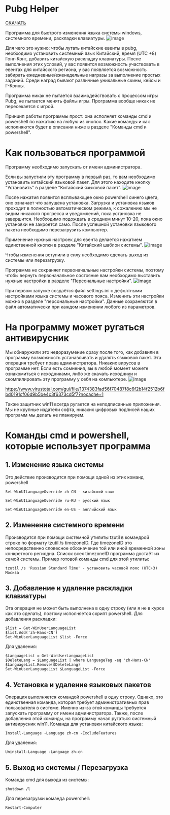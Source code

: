 # Pubg Helper
[СКАЧАТЬ](https://github.com/trockii95/Pubg-Helper/releases/tag/Pubg)

Программа для быстрого изменения языка системы windows, системного времени, раскладки клавиатуры.
![image](https://github.com/trockii95/Pubg-Helper/assets/3604918/d67604aa-8847-4445-b1ee-c7171538b82b)


Для чего это нужно: чтобы лутать китайские евенты в pubg, необходимо установить системный язык Китайский, время (UTC +8) Гонг-Конг, добавить китайскую раскладку клавиатуры. После выполнения этих условий, у вас появится возможность участвовать в евентах для китайского региона, у вас появляется возможность забирать ежедневные/еженедельные награзы за выполнение простых заданий. Среди наград бывают различные уникальные скины, кейсы и Г-Коины.

Программа никак не пытается взаимодействовать с процессом игры Pubg, не пытается менять файлы игры. Программа вообще никак не пересекается с игрой. 

Принцип работы программы прост: она исполняет команды cmd и powershell по нажатию на любую из кнопок. Какие команды и как исполняются будет в описании ниже в разделе "Команды cmd и powershell".

# Как пользоваться программой
Программу необходимо запускать от имени администратора.

Если вы запустили эту программу в первый раз, то вам необходимо установить китайский языковой пакет. Для этого находите кнопку "Установить" в разделе "Китайский языковой пакет". ![image](https://github.com/trockii95/Pubg-Helper/assets/3604918/2aa5e5d7-9aa0-4514-96ab-916ec0a6a4e7)

После нажатия появится всплывающее окно powershell синего цвета, оно означает что запущена установка. Загрузка и установка языков проходит в полностью автоматическом режима, к сожалению мы не видим никакого прогресса и уведомлений, пока установка не завершится. Необходимо подождать в среднем минут 10-20, пока окно установки не закроется само. После успешной установки языкового пакета необходимо перезагрузить компьютер.


Применение нужных настроек для евента делается нажатием единственной кнопки в разделе "Китайский шаблон системы". ![image](https://github.com/trockii95/Pubg-Helper/assets/3604918/5fe01058-e93e-466f-b085-59c6679a3302)

Чтобы изменения вступили в силу необходимо сделать выход из системы или перезагрузку.

Программа не сохраняет первоначальные настройки системы, поэтому чтобы вернуть первоначальное состояние вам необходимо выставить нужные настройки в разделе "Персональные настройки". ![image](https://github.com/trockii95/Pubg-Helper/assets/3604918/99e4e828-1c8d-4238-8e3e-2100019bde16)

При первом запуске создаётся файл settings.ini с дефолтными настройками языка системы и часового пояса. Изменить эти настройки можно в разделе "персональные настройки". Данные сохраняются в файл автоматически при каждом изменении любого из параметров.

# На программу может ругаться антивирусник
Мы обнаружили это недоразумение сразу после того, как добавили в программу возможность устанавливать и удалять языковой пакет. Эта операция требует права администратора. Никаких вирусов в программе нет. Если есть сомнения, вы в любой момент можете ознакомиться с исходниками, либо же скачать исходники и скомпилировать эту программу у себя на компьютере. 
![image](https://github.com/trockii95/Pubg-Helper/assets/3604918/d5cbe69f-5992-475c-af73-38d938b3e93c)

[https://www.virustotal.com/gui/file/1374383fad56f70487f8c6f2b14f2512b6fbd0191cf06d9b5be4c3f6373cd5f7?nocache=1
](url)

Также защитник win11 всегда ругается на неподписанные приложения. Мы не крупные издатели софта, никаких цифровых подписей наших программ мы делать не планируем.

# Команды cmd и powershell, которые использует программа
## 1. Изменение языка системы
   
Это действие производится при помощи одной из этих команд powershell

`Set-WinUILanguageOverride zh-CN - китайский язык`

`Set-WinUILanguageOverride ru-RU - русский язык`

`Set-WinUILanguageOverride en-US - английский язык`

## 2. Изменение системного времени
   
Производится при помощи системной утилиты tzutil в командрой строке по формату tzutil /s timezoneID. Где timezoneID это непосредственно словесное обозначение той или иной временной зоны конкретного региодна. Список всех timezoneID программа достаёт из самой системы.
Пример готовой команды cmd для этой утилиты:

`tzutil /s 'Russian Standard Time' - установить часовой пояс (UTC+3) Москва`

## 3. Добавление и удаление раскладки клавиатуры
   
Эта операция не может быть выполнена в одну строку (или я не в курсе как это сделать), поэтому исполняется скрипт powershell.
Для добавления раскладки:
```Shell
$list = Get-WinUserLanguageList
$list.Add('zh-Hans-CN')
Set-WinUserLanguageList $list -Force
```

Для удаления:
```Shell
$LanguageList = Get-WinUserLanguageList
$DeleteLang = $LanguageList | where LanguageTag -eq 'zh-Hans-CN'
$LanguageList.Remove($DeleteLang)
Set-WinUserLanguageList $LanguageList -Force
```
## 4. Установка и удаление языковых пакетов
   
Операция выполняется командой powershell в одну строку. Однако, это единственная команда, которая требует административных прав пользователя в системе. Именно из-за этой команды требуется запускать программу от имени администратора. Также, после добавления этой команды, на программу начал ругаться системный антивирусник win11.
Команда для установки китайского языка:

`Install-Language -Language zh-cn -ExcludeFeatures`

Для удаления:

`Uninstall-Language -Language zh-cn`


## 5. Выход из системы / Перезагрузка
   
Команда cmd для выхода из системы:

`shutdown /l`

Для перезагрузки команда powershell:

`Restart-Computer`


